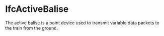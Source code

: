IfcActiveBalise
===============
The active balise is a point device used to transmit variable data packets to
the train from the ground.


